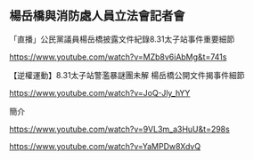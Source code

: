 

## 楊岳橋與消防處人員立法會記者會

「直播」公民黨議員楊岳橋披露文件紀錄8.31太子站事件重要細節

https://www.youtube.com/watch?v=MZb8v6iAbMg&t=741s


【逆權運動】8.31太子站警濫暴謎團未解 楊岳橋公開文件揭事件細節

https://www.youtube.com/watch?v=JoQ-Jly_hYY


簡介

https://www.youtube.com/watch?v=9VL3m_a3HuU&t=298s


https://www.youtube.com/watch?v=YaMPDw8XdvQ
